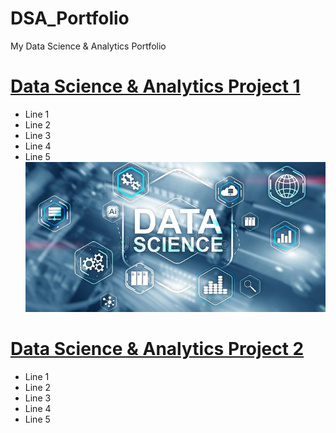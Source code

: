 # DSA_Portfolio
My Data Science &amp; Analytics Portfolio

# [Data Science & Analytics Project 1](https://github.com/zymandsa/DSA_Portfolio)
* Line 1
* Line 2
* Line 3
* Line 4
* Line 5
![](/images/big-data-center-analyzes-data-science-background-presentation-big-data-center-analyzes-data-science-background-159196598.jpg)

# [Data Science & Analytics Project 2](https://github.com/zymandsa/DSA_Portfolio)
* Line 1
* Line 2
* Line 3
* Line 4
* Line 5
